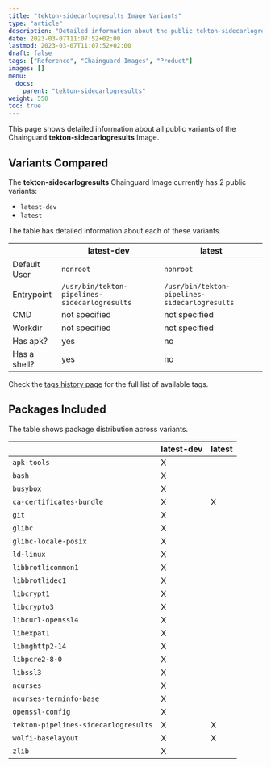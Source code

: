 ```yaml
---
title: "tekton-sidecarlogresults Image Variants"
type: "article"
description: "Detailed information about the public tekton-sidecarlogresults Chainguard Image variants"
date: 2023-03-07T11:07:52+02:00
lastmod: 2023-03-07T11:07:52+02:00
draft: false
tags: ["Reference", "Chainguard Images", "Product"]
images: []
menu:
  docs:
    parent: "tekton-sidecarlogresults"
weight: 550
toc: true
---
```


This page shows detailed information about all public variants of the Chainguard **tekton-sidecarlogresults** Image.

## Variants Compared
The **tekton-sidecarlogresults** Chainguard Image currently has 2 public variants: 

- `latest-dev`
- `latest`

The table has detailed information about each of these variants.

|              | latest-dev                                    | latest                                        |
|--------------|-----------------------------------------------|-----------------------------------------------|
| Default User | `nonroot`                                     | `nonroot`                                     |
| Entrypoint   | `/usr/bin/tekton-pipelines-sidecarlogresults` | `/usr/bin/tekton-pipelines-sidecarlogresults` |
| CMD          | not specified                                 | not specified                                 |
| Workdir      | not specified                                 | not specified                                 |
| Has apk?     | yes                                           | no                                            |
| Has a shell? | yes                                           | no                                            |

Check the [tags history page](/chainguard/chainguard-images/reference/tekton-sidecarlogresults/tags_history/) for the full list of available tags.

## Packages Included
The table shows package distribution across variants.

|                                      | latest-dev | latest |
|--------------------------------------|------------|--------|
| `apk-tools`                          | X          |        |
| `bash`                               | X          |        |
| `busybox`                            | X          |        |
| `ca-certificates-bundle`             | X          | X      |
| `git`                                | X          |        |
| `glibc`                              | X          |        |
| `glibc-locale-posix`                 | X          |        |
| `ld-linux`                           | X          |        |
| `libbrotlicommon1`                   | X          |        |
| `libbrotlidec1`                      | X          |        |
| `libcrypt1`                          | X          |        |
| `libcrypto3`                         | X          |        |
| `libcurl-openssl4`                   | X          |        |
| `libexpat1`                          | X          |        |
| `libnghttp2-14`                      | X          |        |
| `libpcre2-8-0`                       | X          |        |
| `libssl3`                            | X          |        |
| `ncurses`                            | X          |        |
| `ncurses-terminfo-base`              | X          |        |
| `openssl-config`                     | X          |        |
| `tekton-pipelines-sidecarlogresults` | X          | X      |
| `wolfi-baselayout`                   | X          | X      |
| `zlib`                               | X          |        |

